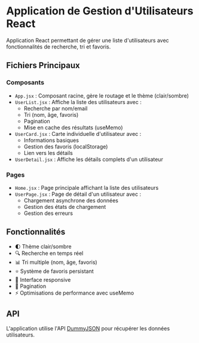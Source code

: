 # Application de Gestion d'Utilisateurs React

Application React permettant de gérer une liste d'utilisateurs avec fonctionnalités de recherche, tri et favoris.

## Fichiers Principaux

### Composants
- `App.jsx` : Composant racine, gère le routage et le thème (clair/sombre)
- `UserList.jsx` : Affiche la liste des utilisateurs avec :
  - Recherche par nom/email
  - Tri (nom, âge, favoris)
  - Pagination
  - Mise en cache des résultats (useMemo)
- `UserCard.jsx` : Carte individuelle d'utilisateur avec :
  - Informations basiques
  - Gestion des favoris (localStorage)
  - Lien vers les détails
- `UserDetail.jsx` : Affiche les détails complets d'un utilisateur

### Pages
- `Home.jsx` : Page principale affichant la liste des utilisateurs
- `UserPage.jsx` : Page de détail d'un utilisateur avec :
  - Chargement asynchrone des données
  - Gestion des états de chargement
  - Gestion des erreurs

## Fonctionnalités

- 🌓 Thème clair/sombre
- 🔍 Recherche en temps réel
- 📊 Tri multiple (nom, âge, favoris)
- ⭐ Système de favoris persistant
- 📱 Interface responsive
- 📄 Pagination
- ⚡ Optimisations de performance avec useMemo

## API

L'application utilise l'API [DummyJSON](https://dummyjson.com/users) pour récupérer les données utilisateurs.